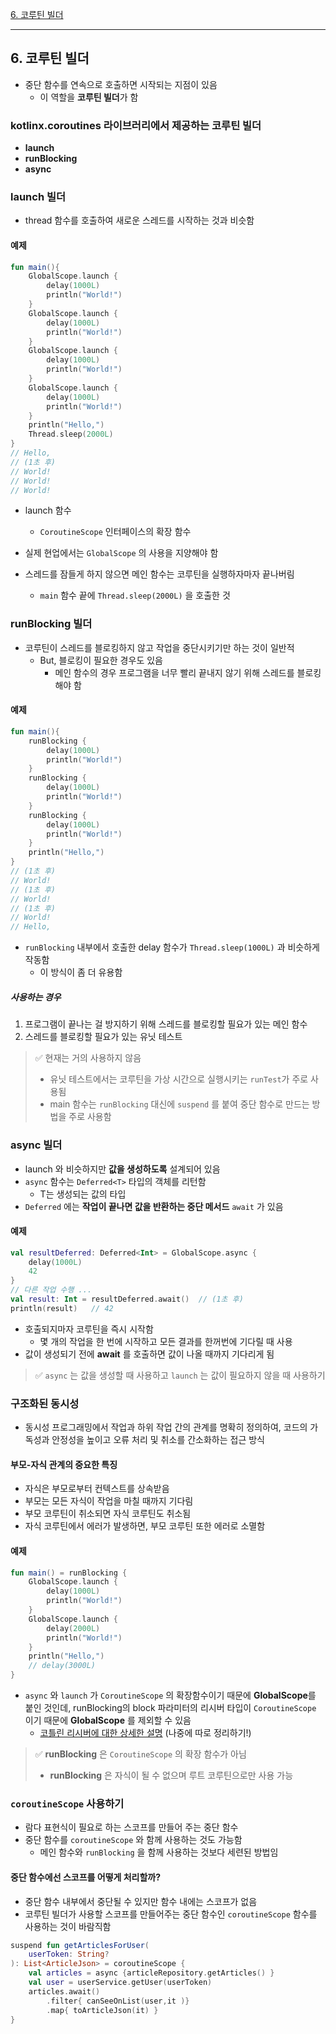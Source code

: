 [6. 코루틴 빌더](#6-코루틴-빌더)

***

## 6. 코루틴 빌더

- 중단 함수를 연속으로 호출하면 시작되는 지점이 있음
    - 이 역할을 **코루틴 빌더**가 함

### kotlinx.coroutines 라이브러리에서 제공하는 코루틴 빌더

- **launch**
- **runBlocking**
- **async**

### launch 빌더

- thread 함수를 호출하여 새로운 스레드를 시작하는 것과 비슷함

#### 예제

```Kotlin
fun main(){  
    GlobalScope.launch {  
        delay(1000L)  
        println("World!")  
    }  
    GlobalScope.launch {  
        delay(1000L)  
        println("World!")  
    }  
    GlobalScope.launch {  
        delay(1000L)  
        println("World!")  
    }  
    GlobalScope.launch {  
        delay(1000L)  
        println("World!")  
    }  
    println("Hello,")  
    Thread.sleep(2000L)  
}
// Hello,  
// (1초 후)  
// World!  
// World!  
// World!
```

- launch 함수
    - `CoroutineScope` 인터페이스의 확장 함수
- 실제 현업에서는 `GlobalScope` 의 사용을 지양해야 함

- 스레드를 잠들게 하지 않으면 메인 함수는 코루틴을 실행하자마자 끝나버림
    - `main` 함수 끝에 `Thread.sleep(2000L)` 을 호출한 것

### runBlocking 빌더

- 코루틴이 스레드를 블로킹하지 않고 작업을 중단시키기만 하는 것이 일반적
    - But, 블로킹이 필요한 경우도 있음
        - 메인 함수의 경우 프로그램을 너무 빨리 끝내지 않기 위해 스레드를 블로킹해야 함

#### 예제

```Kotlin
fun main(){  
    runBlocking {  
        delay(1000L)  
        println("World!")  
    }  
    runBlocking {  
        delay(1000L)  
        println("World!")  
    }  
    runBlocking {  
        delay(1000L)  
        println("World!")  
    }  
    println("Hello,")  
}  
// (1초 후)  
// World!  
// (1초 후)  
// World!  
// (1초 후)  
// World!  
// Hello,
```

- `runBlocking` 내부에서 호출한 delay 함수가 `Thread.sleep(1000L)` 과 비슷하게 작동함
    - 이 방식이 좀 더 유용함

##### 사용하는 경우

1. 프로그램이 끝나는 걸 방지하기 위해 스레드를 블로킹할 필요가 있는 메인 함수
2. 스레드를 블로킹할 필요가 있는 유닛 테스트

> ✅ 현재는 거의 사용하지 않음
> - 유닛 테스트에서는 코루틴을 가상 시간으로 실행시키는 `runTest`가 주로  사용됨
> - main 함수는 `runBlocking` 대신에 `suspend` 를 붙여 중단 함수로 만드는 방법을 주로 사용함


### async 빌더

- launch 와 비슷하지만 **값을 생성하도록** 설계되어 있음
- `async` 함수는 `Deferred<T>` 타입의 객체를 리턴함
    - T는 생성되는 값의 타입
- `Deferred` 에는 **작업이 끝나면 값을 반환하는 중단 메서드** `await`  가 있음

#### 예제
```Kotlin
val resultDeferred: Deferred<Int> = GlobalScope.async {  
    delay(1000L)  
    42  
}  
// 다른 작업 수행 ...
val result: Int = resultDeferred.await()  // (1초 후)  
println(result)   // 42
```

- 호출되지마자 코루틴을 즉시 시작함
    - 몇 개의 작업을 한 번에 시작하고 모든 결과를 한꺼번에 기다릴 때 사용
- 값이 생성되기 전에 **await** 를 호출하면 값이 나올 때까지 기다리게 됨

> ✅ `async` 는 값을 생성할 때 사용하고 `launch` 는 값이 필요하지 않을 때 사용하기



### 구조화된 동시성

- 동시성 프로그래밍에서 작업과 하위 작업 간의 관계를 명확히 정의하여, 코드의 가독성과 안정성을 높이고 오류 처리 및 취소를 간소화하는 접근 방식

#### 부모-자식 관계의 중요한 특징

- 자식은 부모로부터 컨텍스트를 상속받음
- 부모는 모든 자식이 작업을 마칠 때까지 기다림
- 부모 코루틴이 취소되면 자식 코루틴도 취소됨
- 자식 코루틴에서 에러가 발생하면, 부모 코루틴 또한 에러로 소멸함

#### 예제

```Kotlin
fun main() = runBlocking {  
    GlobalScope.launch {  
        delay(1000L)  
        println("World!")  
    }  
    GlobalScope.launch {  
        delay(2000L)  
        println("World!")  
    }  
    println("Hello,")  
    // delay(3000L)  
}
```

- `async` 와 `launch` 가 `CoroutineScope` 의 확장함수이기 때문에 **GlobalScope**를 붙인 것인데, runBlocking의 block 파라미터의 리시버 타입이 `CoroutineScope` 이기 때문에 **GlobalScope** 를 제외할 수 있음
    - [코틀린 리시버에 대한 상세한 설명](https://www.perplexity.ai/search/gujohwadoen-dongsiseong-gwangy-b560vr9MTvCgkE1cTjPNDA#3) (나중에 따로 정리하기!)

> ✅ **runBlocking** 은 `CoroutineScope` 의 확장 함수가 아님
> - **runBlocking** 은 자식이 될 수 없으며 루트 코루틴으로만 사용 가능



### `coroutineScope` 사용하기

- 람다 표현식이 필요로 하는 스코프를 만들어 주는 중단 함수
- 중단 함수를 `coroutineScope` 와 함께 사용하는 것도 가능함
    - 메인 함수와 `runBlocking` 을 함께 사용하는 것보다 세련된 방법임
#### 중단 함수에선 스코프를 어떻게 처리할까?

- 중단 함수 내부에서 중단될 수 있지만 함수 내에는 스코프가 없음
- 코루틴 빌더가 사용할 스코프를 만들어주는 중단 함수인 `coroutineScope` 함수를 사용하는 것이 바람직함

```Kotlin
suspend fun getArticlesForUser(  
    userToken: String?  
): List<ArticleJson> = coroutineScope {  
    val articles = async {articleRepository.getArticles() }  
    val user = userService.getUser(userToken)  
    articles.await()  
        .filter{ canSeeOnList(user,it )}  
        .map{ toArticleJson(it) }  
}
```